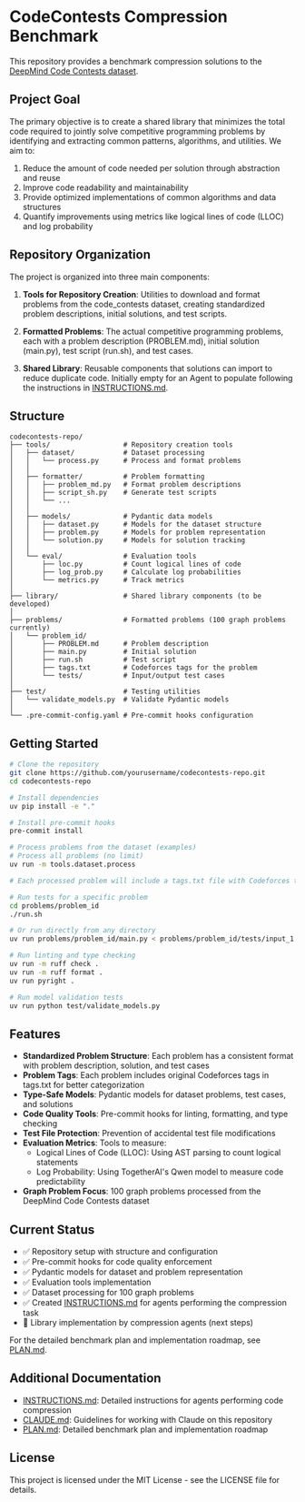 # CodeContests Compression Benchmark

This repository provides a benchmark compression solutions to the [DeepMind Code Contests dataset](https://huggingface.co/datasets/deepmind/code_contests).

## Project Goal

The primary objective is to create a shared library that minimizes the total code required to jointly solve competitive programming problems by identifying and extracting common patterns, algorithms, and utilities. We aim to:

1. Reduce the amount of code needed per solution through abstraction and reuse
2. Improve code readability and maintainability
3. Provide optimized implementations of common algorithms and data structures
4. Quantify improvements using metrics like logical lines of code (LLOC) and log probability

## Repository Organization

The project is organized into three main components:

1. **Tools for Repository Creation**: Utilities to download and format problems from the code_contests dataset, creating standardized problem descriptions, initial solutions, and test scripts.

2. **Formatted Problems**: The actual competitive programming problems, each with a problem description (PROBLEM.md), initial solution (main.py), test script (run.sh), and test cases.

3. **Shared Library**: Reusable components that solutions can import to reduce duplicate code. Initially empty for an Agent to populate following the instructions in [INSTRUCTIONS.md](INSTRUCTIONS.md).


## Structure

```
codecontests-repo/
├── tools/                  # Repository creation tools
│   ├── dataset/            # Dataset processing
│   │   └── process.py      # Process and format problems
│   │
│   ├── formatter/          # Problem formatting
│   │   ├── problem_md.py   # Format problem descriptions
│   │   ├── script_sh.py    # Generate test scripts
│   │   └── ...
│   │
│   ├── models/             # Pydantic data models
│   │   ├── dataset.py      # Models for the dataset structure
│   │   ├── problem.py      # Models for problem representation
│   │   └── solution.py     # Models for solution tracking
│   │
│   └── eval/               # Evaluation tools
│       ├── loc.py          # Count logical lines of code
│       ├── log_prob.py     # Calculate log probabilities
│       └── metrics.py      # Track metrics
│
├── library/                # Shared library components (to be developed)
│
├── problems/               # Formatted problems (100 graph problems currently)
│   └── problem_id/
│       ├── PROBLEM.md      # Problem description
│       ├── main.py         # Initial solution
│       ├── run.sh          # Test script
│       ├── tags.txt        # Codeforces tags for the problem
│       └── tests/          # Input/output test cases
│
├── test/                   # Testing utilities
│   └── validate_models.py  # Validate Pydantic models
│
└── .pre-commit-config.yaml # Pre-commit hooks configuration
```

## Getting Started

```bash
# Clone the repository
git clone https://github.com/yourusername/codecontests-repo.git
cd codecontests-repo

# Install dependencies
uv pip install -e "."

# Install pre-commit hooks
pre-commit install

# Process problems from the dataset (examples)
# Process all problems (no limit)
uv run -m tools.dataset.process

# Each processed problem will include a tags.txt file with Codeforces tags

# Run tests for a specific problem
cd problems/problem_id
./run.sh

# Or run directly from any directory
uv run problems/problem_id/main.py < problems/problem_id/tests/input_1.txt

# Run linting and type checking
uv run -m ruff check .
uv run -m ruff format .
uv run pyright .

# Run model validation tests
uv run python test/validate_models.py
```

## Features

- **Standardized Problem Structure**: Each problem has a consistent format with problem description, solution, and test cases
- **Problem Tags**: Each problem includes original Codeforces tags in tags.txt for better categorization
- **Type-Safe Models**: Pydantic models for dataset problems, test cases, and solutions
- **Code Quality Tools**: Pre-commit hooks for linting, formatting, and type checking
- **Test File Protection**: Prevention of accidental test file modifications
- **Evaluation Metrics**: Tools to measure:
  - Logical Lines of Code (LLOC): Using AST parsing to count logical statements
  - Log Probability: Using TogetherAI's Qwen model to measure code predictability
- **Graph Problem Focus**: 100 graph problems processed from the DeepMind Code Contests dataset

## Current Status

- ✅ Repository setup with structure and configuration
- ✅ Pre-commit hooks for code quality enforcement
- ✅ Pydantic models for dataset and problem representation
- ✅ Evaluation tools implementation
- ✅ Dataset processing for 100 graph problems
- ✅ Created [INSTRUCTIONS.md](INSTRUCTIONS.md) for agents performing the compression task
- 🔄 Library implementation by compression agents (next steps)

For the detailed benchmark plan and implementation roadmap, see [PLAN.md](PLAN.md).

## Additional Documentation

- [INSTRUCTIONS.md](INSTRUCTIONS.md): Detailed instructions for agents performing code compression
- [CLAUDE.md](CLAUDE.md): Guidelines for working with Claude on this repository
- [PLAN.md](PLAN.md): Detailed benchmark plan and implementation roadmap

## License

This project is licensed under the MIT License - see the LICENSE file for details.
